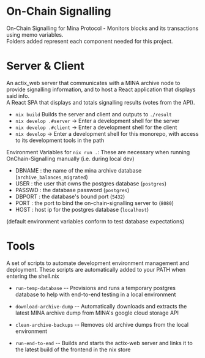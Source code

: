 # On-Chain Signalling

On-Chain Signalling for Mina Protocol - Monitors blocks and its transactions using memo variables.\
Folders added represent each component needed for this project.

# Server & Client

An actix_web server that communicates with a MINA archive node to provide signalling information, and to host a React application that displays said info.\
A React SPA that displays and totals signalling results (votes from the API).

- `nix build` Builds the server and client and outputs to `./result`
- `nix develop .#server` -> Enter a development shell for the server
- `nix develop .#client` -> Enter a development shell for the client
- `nix develop` -> Enter a development shell for this monorepo, with access to its development tools in the path

Environment Variables for `nix run .`:
These are necessary when running OnChain-Signalling manually (i.e. during local dev)

- DBNAME : the name of the mina archive database (`archive_balances_migrated`)
- USER : the user that owns the postgres database (`postgres`)
- PASSWD : the database password (`postgres`)
- DBPORT : the database's bound port (`5432`)
- PORT : the port to bind the on-chain-signalling server to (`8080`)
- HOST : host ip for the postgres database (`localhost`)

(default environment variables conform to test database expectations)

# Tools

A set of scripts to automate development environment management and deployment. These scripts are automatically added to your PATH when entering the shell.nix

- `run-temp-database` --
  Provisions and runs a temporary postgres database to help with end-to-end testing in a local environment

- `download-archive-dump` --
  Automatically downloads and extracts the latest MINA archive dump from MINA's google cloud storage API

- `clean-archive-backups` --
  Removes old archive dumps from the local environment

- `run-end-to-end` --
  Builds and starts the actix-web server and links it to the latest build of the frontend in the nix store